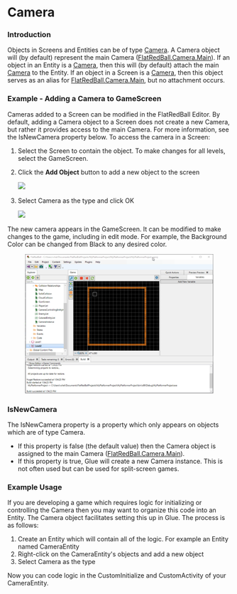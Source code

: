 # Camera

### Introduction

Objects in Screens and Entities can be of type [Camera](../../../frb/docs/index.php). A Camera object will (by default) represent the main Camera ([FlatRedBall.Camera.Main](../../../frb/docs/index.php)). If an object in an Entity is a [Camera](../../../frb/docs/index.php), then this will (by default) attach the main [Camera](../../../frb/docs/index.php) to the Entity. If an object in a Screen is a [Camera](../../../frb/docs/index.php), then this object serves as an alias for [FlatRedBall.Camera.Main](../../../frb/docs/index.php), but no attachment occurs.

### Example - Adding a Camera to GameScreen

Cameras added to a Screen can be modified in the FlatRedBall Editor. By default, adding a Camera object to a Screen does not create a new Camera, but rather it provides access to the main Camera. For more information, see the IsNewCamera property below. To access the camera in a Screen:

1. Select the Screen to contain the object. To make changes for all levels, select the GameScreen.
2.  Click the **Add Object** button to add a new object to the screen

    ![](../../../.gitbook/assets/2022-03-img\_62323de2907f4.png)
3.  Select Camera as the type and click OK

    ![](../../../.gitbook/assets/2022-03-img\_62323dfe257e0.png)

The new camera appears in the GameScreen. It can be modified to make changes to the game, including in edit mode. For example, the Background Color can be changed from Black to any desired color.

<figure><img src="../../../.gitbook/assets/2016-01-16_13-54-48.gif" alt=""><figcaption></figcaption></figure>

### IsNewCamera

The IsNewCamera property is a property which only appears on objects which are of type Camera.

* If this property is false (the default value) then the Camera object is assigned to the main Camera ([FlatRedBall.Camera.Main](../../../frb/docs/index.php)).
* If this property is true, Glue will create a new Camera instance. This is not often used but can be used for split-screen games.

###

### Example Usage

If you are developing a game which requires logic for initializing or controlling the Camera then you may want to organize this code into an Entity. The Camera object facilitates setting this up in Glue. The process is as follows:

1. Create an Entity which will contain all of the logic. For example an Entity named CameraEntity
2. Right-click on the CameraEntity's objects and add a new object
3. Select Camera as the type

Now you can code logic in the CustomInitialize and CustomActivity of your CameraEntity.
